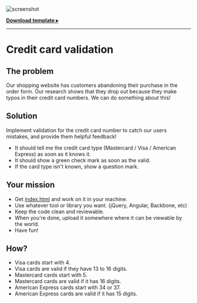 ![screenshot](validation.gif)

**[Download template ▸](https://raw.githubusercontent.com/rstacruz/frontend-exercises/master/index.html)**

----

# Credit card validation

## The problem

Our shopping website has customers abandoning their purchase in the order form. 
Our research shows that they drop out because they make typos in their credit 
card numbers. We can do something about this!

## Solution

Implement validation for the credit card number to catch our users mistakes, and 
provide them helpful feedback!

 * It should tell me the credit card type (Mastercard / Visa / American Express) 
  as soon as it knows it.
 * It should show a green check mark as soon as the valid.
 * If the card type isn't known, show a question mark.

## Your mission

 * Get [index.html](index.html) and work on it in your machine.
 * Use whatever tool or library you want. (jQuery, Angular, Backbone, etc)
 * Keep the code clean and reviewable.
 * When you're done, upload it somewhere where it can be viewable by the world.
 * Have fun!

## How?

 - Visa cards start with 4.
 - Visa cards are valid if they have 13 to 16 digits.
 - Mastercard cards start with 5.
 - Mastercard cards are valid if it has 16 digits.
 - American Express cards start with 34 or 37.
 - American Express cards are valid if it has 15 digits.
